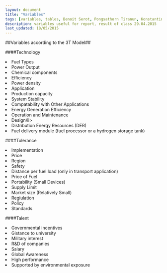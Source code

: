 ```yaml
---
layout: document
title: "Variables"
tags: [variables, tables, Benoit Serot, Pongsathorn Tiranun, Konstantin Neumann, Shouka Arabi, BAMBU, fuel cell]
description: variables useful for report, result of class 29.04.2015
last_updated: 18/05/2015
---
```


##Variables according to the 3T Model##

####Technology

<li>Fuel Types</li>
<li>Power Output</li>
<li>Chemical components</li>
<li>Efficiency</li>
<li>Power density</li>
<li>Application</li>
<li>Production capacity</li>
<li>System Stability</li>
<li>Compatability with Other Applications</li>
<li>Energy Generation Efficiency</li>
<li>Operation and Maintenance</li>
<li>Design/li>
<li>Distribution Energy Resources (DER)</li>
<li>Fuel delivery module (fuel processor or a hydrogen storage tank)</li>

####Tolerance

<li>Implementation</li>
<li>Price</li>
<li>Region</li>
<li>Safety</li>
<li>Distance per fuel load (only in transport application)</li>
<li>Price of Fuel</li>
<li>Portability (Small Devices) </li>
<li>Supply Limit </li>
<li>Market size (Relatively Small)</li>
<li>Regiulation</li>
<li>Policy</li>
<li>Standards</li>

####Talent

<li>Governmental incentives</li>
<li>Gistance to university</li>
<li>Military interest</li>
<li>R&D of companies</li>
<li>Salary</li>
<li>Global Awareness</li>
<li>High performance</li>
<li>Supported by environmental exposure</li>
